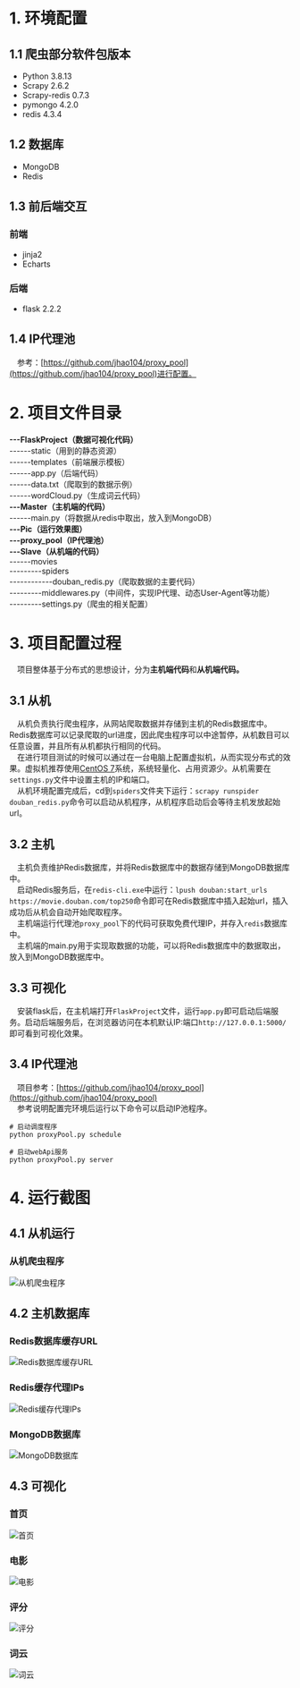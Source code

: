 # 1. 环境配置
## 1.1 爬虫部分软件包版本
- Python 3.8.13
- Scrapy 2.6.2
- Scrapy-redis 0.7.3
- pymongo 4.2.0
- redis 4.3.4
## 1.2 数据库
- MongoDB
- Redis
## 1.3 前后端交互
### 前端
- jinja2
- Echarts
### 后端
- flask 2.2.2
## 1.4 IP代理池
&ensp;&ensp;参考：[https://github.com/jhao104/proxy_pool](https://github.com/jhao104/proxy_pool)进行配置。
# 2. 项目文件目录
**---FlaskProject（数据可视化代码）**<br>
------static（用到的静态资源）<br>
------templates（前端展示模板）<br>
------app.py（后端代码）<br>
------data.txt（爬取到的数据示例）<br>
------wordCloud.py（生成词云代码）<br>
**---Master（主机端的代码）**<br>
------main.py（将数据从redis中取出，放入到MongoDB）<br>
**---Pic（运行效果图）**<br>
**---proxy_pool（IP代理池）**<br>
**---Slave（从机端的代码）**<br>
------movies<br>
---------spiders<br>
------------douban_redis.py（爬取数据的主要代码）<br>
---------middlewares.py（中间件，实现IP代理、动态User-Agent等功能）<br>
---------settings.py（爬虫的相关配置）<br>
# 3. 项目配置过程
&ensp;&ensp;项目整体基于分布式的思想设计，分为**主机端代码**和**从机端代码。**
## 3.1 从机
&ensp;&ensp;从机负责执行爬虫程序，从网站爬取数据并存储到主机的Redis数据库中。Redis数据库可以记录爬取的url进度，因此爬虫程序可以中途暂停，从机数目可以任意设置，并且所有从机都执行相同的代码。<br>
&ensp;&ensp;在进行项目测试的时候可以通过在一台电脑上配置虚拟机，从而实现分布式的效果。虚拟机推荐使用[CentOS 7](http://isoredirect.centos.org/centos/7/isos/x86_64/)系统，系统轻量化、占用资源少。从机需要在`settings.py`文件中设置主机的IP和端口。<br>
&ensp;&ensp;从机环境配置完成后，cd到`spiders`文件夹下运行：`scrapy runspider douban_redis.py`命令可以启动从机程序，从机程序启动后会等待主机发放起始url。<br>
## 3.2 主机
&ensp;&ensp;主机负责维护Redis数据库，并将Redis数据库中的数据存储到MongoDB数据库中。<br>
&ensp;&ensp;启动Redis服务后，在`redis-cli.exe`中运行：`lpush douban:start_urls https://movie.douban.com/top250`命令即可在Redis数据库中插入起始url，插入成功后从机会自动开始爬取程序。<br>
&ensp;&ensp;主机端运行代理池`proxy_pool`下的代码可获取免费代理IP，并存入`redis`数据库中。<br>
&ensp;&ensp;主机端的main.py用于实现取数据的功能，可以将Redis数据库中的数据取出，放入到MongoDB数据库中。
## 3.3 可视化
&ensp;&ensp;安装flask后，在主机端打开`FlaskProject`文件，运行`app.py`即可启动后端服务。启动后端服务后，在浏览器访问在本机默认IP:端口`http://127.0.0.1:5000/`即可看到可视化效果。<br>
## 3.4 IP代理池
&ensp;&ensp;项目参考：[https://github.com/jhao104/proxy_pool](https://github.com/jhao104/proxy_pool)<br>
&ensp;&ensp;参考说明配置完环境后运行以下命令可以启动IP池程序。<br>
```
# 启动调度程序
python proxyPool.py schedule

# 启动webApi服务
python proxyPool.py server
```
# 4. 运行截图
## 4.1 从机运行
### 从机爬虫程序
![从机爬虫程序](https://github.com/CoderDon/Crawler/raw/main/Pic/slave.jpg)
## 4.2 主机数据库
### Redis数据库缓存URL
![Redis数据库缓存URL](https://github.com/CoderDon/Crawler/raw/main/Pic/redis_data.jpg)
### Redis缓存代理IPs
![Redis缓存代理IPs](https://github.com/CoderDon/Crawler/raw/main/Pic/proxy.jpg)
### MongoDB数据库
![MongoDB数据库](https://github.com/CoderDon/Crawler/raw/main/Pic/mongoDB_data.jpg)
## 4.3 可视化
### 首页
![首页](https://github.com/CoderDon/Crawler/raw/main/Pic/index.jpg)
### 电影
![电影](https://github.com/CoderDon/Crawler/raw/main/Pic/movies.jpg)
### 评分
![评分](https://github.com/CoderDon/Crawler/raw/main/Pic/score.jpg)
### 词云
![词云](https://github.com/CoderDon/Crawler/raw/main/Pic/words.jpg)